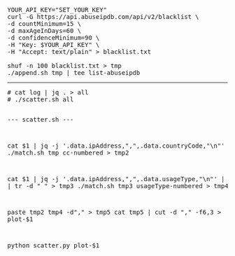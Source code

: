 <pre>
YOUR_API_KEY="SET_YOUR_KEY"
curl -G https://api.abuseipdb.com/api/v2/blacklist \
-d countMinimum=15 \
-d maxAgeInDays=60 \
-d confidenceMinimum=90 \
-H "Key: $YOUR_API_KEY" \
-H "Accept: text/plain" > blacklist.txt

shuf -n 100 blacklist.txt > tmp
./append.sh tmp | tee list-abuseipdb
</pre>

<hr>
<pre>
# cat log | jq . > all
# ./scatter.sh all

--- scatter.sh ---

cat $1 | jq -j '.data.ipAddress,",",.data.countryCode,"\n"' > tmp
./match.sh tmp cc-numbered > tmp2   
   
cat $1 | jq -j '.data.ipAddress,",",.data.usageType,"\n"' | tr -d "\/" | tr -d " " > tmp3 
./match.sh tmp3 usageType-numbered > tmp4
     
paste tmp2 tmp4 -d"," > tmp5
cat tmp5 | cut -d "," -f6,3 > plot-$1
     
python scatter.py plot-$1
</pre>
